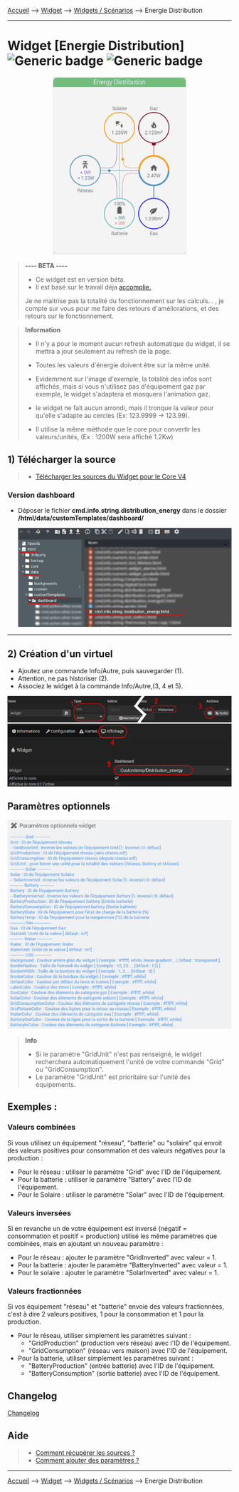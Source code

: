 
<a href="{{site.url}}/documentation">Accueil</a> --> <a href="{{site.url}}/documentation/{{site.widget}}">Widget</a> --> <a href="{{site.url}}/documentation/{{site.widget}}/fr_FR/widget_scenario">Widgets / Scénarios</a> --> Energie Distribution

------------

# Widget [Energie Distribution] ![Generic badge](https://img.shields.io/badge/Version-4.2%20%7C%204.3%20%7C%204.4%20Full%20JS-green.svg) ![Generic badge](https://img.shields.io/badge/status-beta-orange.svg)

<center><img src="../../../images/distribution_energie/capture1_3.gif" width="300px" alt="Info backup" /></center>

> **---- BETA ----**
>
> - Ce widget est en version béta.
> - Il est basé sur le travail déja <a href="https://github.com/ulic75/power-flow-card" target="_blank">accomplie.</a>
>
> Je ne maitrise pas la totalité du fonctionnement sur les calculs... , je compte sur vous pour me faire des retours d'améliorations, et des retours sur le fonctionnement.

> **Information**
>
> - Il n'y a pour le moment aucun refresh automatique du widget, il se mettra a jour seulement au refresh de la page.
> - Toutes les valeurs d'énergie doivent être sur la même unité.
> - Evidemment sur l'image d'exemple, la totalité des infos sont affichés, mais si vous n'utilisez pas d'équipement gaz par exemple, le widget s'adaptera et masquera l'animation gaz.
> 
> - le widget ne fait aucun arrondi, mais il tronque la valeur pour qu'elle s'adapte au cercles (Ex: 123.9999 -> 123.99).
> - Il utilise la même méthode que le core pour convertir les valeurs/unités, (Ex : 1200W sera affiché 1.2Kw)

## 1) Télécharger la source
> - <a href="{{site.url_git}}/WIDGET_cmd.info.string.distribution_energy" target="_blank">Télécharger les sources du Widget pour le Core V4</a>

### Version dashboard

- Déposer le fichier <b>cmd.info.string.distribution_energy</b> dans le dossier <b>/html/data/customTemplates/dashboard/</b>

  <img src="../../../images/distribution_energie/capture2.png" alt="Téléchargement du widget" />

------------------------

## 2) Création d'un virtuel

- Ajoutez une commande Info/Autre, puis sauvegarder (1).
- Attention, ne pas historiser (2).
- Associez le widget à la commande Info/Autre,(3, 4 et 5).

<img src="../../../images/distribution_energie/installation_virtuel1.png" alt="Virtuel 1" />
<img src="../../../images/distribution_energie/installation_virtuel2.png" alt="Virtuel 2" />


## Paramètres optionnels

<img src="../../../images/distribution_energie/parametres1_3.png" alt="Info backup" />

> **Info**
>
> - Si le paramètre "GridUnit" n'est pas renseigné, le widget recherchera automatiquement l'unité de votre commande "Grid" ou "GridConsumption".
> - Le paramètre "GridUnit" est prioritaire sur l'unité des équipements.

## Exemples :

### Valeurs combinées
Si vous utilisez un équipement "réseau", "batterie" ou "solaire" qui envoit des valeurs positives pour consommation et des valeurs négatives pour la production :
- Pour le réseau : utiliser le paramètre "Grid" avec l'ID de l'équipement.
- Pour la batterie : utiliser le paramètre "Battery" avec l'ID de l'équipement.
- Pour le Solaire : utiliser le paramètre "Solar" avec l'ID de l'équipement.

### Valeurs inversées
Si en revanche un de votre équipement est inversé (négatif = consommation et positif = production) utilisé les même paramètres que combinées, mais en ajoutant un nouveau paramètre :
- Pour le réseau : ajouter le paramètre "GridInverted" avec valeur = 1.
- Pour la batterie : ajouter le paramètre "BatteryInverted" avec valeur = 1.
- Pour le solaire : ajouter le paramètre "SolarInverted" avec valeur = 1.

### Valeurs fractionnées
Si vos équipement "réseau" et "batterie" envoie des valeurs fractionnées, c'est à dire 2 valeurs positives, 1 pour la consommation et 1 pour la production.
- Pour le réseau, utiliser simplement les paramètres suivant :
  - "GridProduction" (production vers réseau) avec l'ID de l'équipement.
  - "GridConsumption" (réseau vers maison) avec l'ID de l'équipement.
- Pour la batterie, utiliser simplement les paramètres suivant :
  - "BatteryProduction" (entrée batterie) avec l'ID de l'équipement.
  - "BatteryConsumption" (sortie batterie) avec l'ID de l'équipement.


## Changelog

<a href="./changelog">Changelog</a>

## Aide
> - [Comment récupérer les sources ?]({{site.url}}/documentation/{{site.help}}/fr_FR/download)
> - [Comment ajouter des paramètres ?]({{site.url}}/documentation/{{site.help}}/fr_FR/application)

-------------------

<a href="{{site.url}}/documentation">Accueil</a> --> <a href="{{site.url}}/documentation/{{site.widget}}">Widget</a> --> <a href="{{site.url}}/documentation/{{site.widget}}/fr_FR/widget_scenario">Widgets / Scénarios</a> --> Energie Distribution
